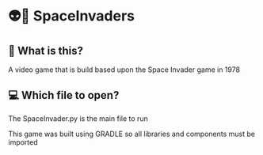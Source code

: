 # 👽👾 SpaceInvaders
## 🤔 What is this?

A video game that is build based upon the Space Invader game in 1978
## 💻 Which file to open?

The SpaceInvader.py is the main file to run

This game was built using GRADLE so all libraries and components must be imported

